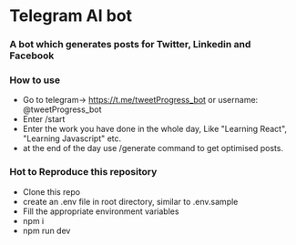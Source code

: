 # Telegram AI bot

### A bot which generates posts for Twitter, Linkedin and Facebook

### How to use

- Go to telegram-> <https://t.me/tweetProgress_bot> or username: @tweetProgress_bot
- Enter /start
- Enter the work you have done in the whole day, Like "Learning React", "Learning Javascript" etc.
- at the end of the day use /generate command to get optimised posts.

### Hot to Reproduce this repository

- Clone this repo
- create an .env file in root directory, similar to .env.sample
- Fill the appropriate environment variables
- npm i
- npm run dev
